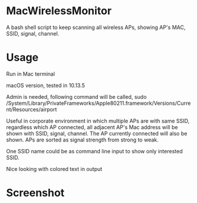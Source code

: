 # MacWirelessMonitor
A bash shell script to keep scanning all wireless APs, showing AP's MAC, SSID, signal, channel. 

# Usage
Run in Mac terminal

macOS version, tested in 10.13.5

Admin is needed, following command will be called, 
sudo /System/Library/PrivateFrameworks/Apple80211.framework/Versions/Current/Resources/airport

Useful in corporate environment in which multiple APs are with same SSID, regardless which AP connected, all adjacent AP's Mac address will be shown with SSID, signal, channel. The AP currently connected will also be shown. APs are sorted as signal strength from strong to weak.

One SSID name could be as command line input to show only interested SSID.

Nice looking with colored text in output

# Screenshot
